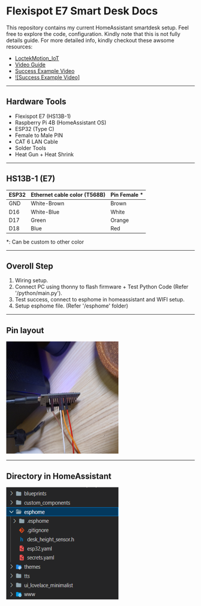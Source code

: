 # Flexispot E7 Smart Desk Docs

This repository contains my current HomeAssistant smartdesk setup. Feel free to explore the code, configuration. Kindly note that this is not fully details guide. For more detailed info, kindly checkout these awsome resources:

- [LoctekMotion_IoT](https://github.com/iMicknl/LoctekMotion_IoT/tree/main)
- [Video Guide](https://www.youtube.com/watch?v=ZebpHxfhHfA&t=1s)
- [Success Example Video](https://youtube.com/shorts/9_znj6x3IMw?feature=share)
- [![Success Example Video]](https://youtube.com/shorts/9_znj6x3IMw?feature=share)

---

## Hardware Tools

- Flexispot E7 (HS13B-1)
- Raspberry Pi 4B (HomeAssistant OS)
- ESP32 (Type C)
- Female to Male PIN
- CAT 6 LAN Cable
- Solder Tools
- Heat Gun + Heat Shrink

---

## HS13B-1 (E7)

| ESP32   | Ethernet cable color (T568B) | Pin Female * |
| ------- | --------------------------- | ---------- |
| GND     | White-Brown                 | Brown      |
| D16     | White-Blue                  | White      |
| D17     | Green                       | Orange     |
| D18     | Blue                        | Red        |

*: Can be custom to other color

---

## Overoll Step

1. Wiring setup.
2. Connect PC using thonny to flash firmware + Test Python Code (Refer '/python/main.py').
3. Test success, connect to esphome in homeassistant and WIFI setup.
4. Setup esphome file. (Refer '/esphome' folder)

---

## Pin layout

<img src="img/pinEsp32.png" alt="Pin Layout" width="300" height="300">

---

## Directory in HomeAssistant

<img src="img/filetree.png" alt="Directory Structure" width="300" height="300">
